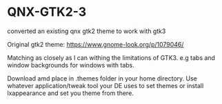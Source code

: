 # QNX-GTK2-3
converted an existing qnx gtk2 theme to work with gtk3

Original gtk2 theme: https://www.gnome-look.org/p/1079046/

Matching as closely as I can withing the limitations of GTK3. e.g tabs and window backgrounds for windows with tabs.

Download amd place in .themes folder in your home directory. Use whatever application/tweak tool your DE uses to set themes or install lxappearance and set you theme from there.
